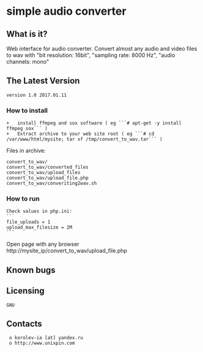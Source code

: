 #   simple audio converter

##  What is it?
Web interface for audio converter. Convert almost any audio and video files to wav with 
"bit resolution: 16bit", "sampling rate: 8000 Hz", "audio channels: mono"	

##  The Latest Version

	version 1.0 2017.01.11


### 		How to install
	+	install ffmpeg and sox software ( eg ```# apt-get -y install ffmpeg sox``` )
	+	Extract archive to your web site root ( eg ```# cd /var/www/html/mysite; tar xf /tmp/convert_to_wav.tar``` )


Files in archive:
```
convert_to_wav/
convert_to_wav/converted_files
convert_to_wav/upload_files
convert_to_wav/upload_file.php
convert_to_wav/converiting2wav.sh
```

### 		How to run
	Check values in php.ini:
	```
	file_uploads = 1 
	upload_max_filesize = 2M
	```
Open page with any browser http://mysite_ip/convert_to_wav/upload_file.php


## Known bugs

 
  Licensing
  ---------
	GNU

  Contacts
  --------

     o korolev-ia [at] yandex.ru
     o http://www.unixpin.com
